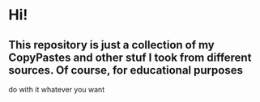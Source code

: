 # Hi!
## This repository is just a collection of my CopyPastes and other stuf I took from different sources. Of course, for educational purposes
  do with it whatever you want
